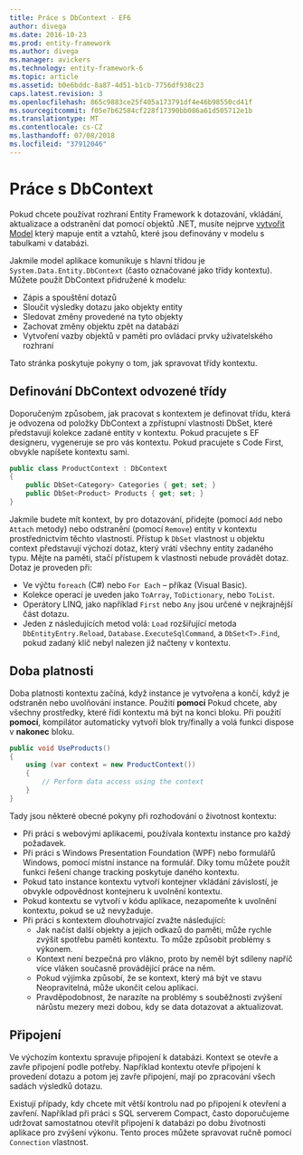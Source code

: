 ```yaml
---
title: Práce s DbContext - EF6
author: divega
ms.date: 2016-10-23
ms.prod: entity-framework
ms.author: divega
ms.manager: avickers
ms.technology: entity-framework-6
ms.topic: article
ms.assetid: b0e6bddc-8a87-4d51-b1cb-7756df938c23
caps.latest.revision: 3
ms.openlocfilehash: 865c9883ce25f405a173791df4e46b98550cd41f
ms.sourcegitcommit: f05e7b62584cf228f17390bb086a61d505712e1b
ms.translationtype: MT
ms.contentlocale: cs-CZ
ms.lasthandoff: 07/08/2018
ms.locfileid: "37912046"
---
```

# <a name="working-with-dbcontext"></a>Práce s DbContext

Pokud chcete používat rozhraní Entity Framework k dotazování, vkládání, aktualizace a odstranění dat pomocí objektů .NET, musíte nejprve [vytvořit Model](~/ef6/modeling/index.md) který mapuje entit a vztahů, které jsou definovány v modelu s tabulkami v databázi.

Jakmile model aplikace komunikuje s hlavní třídou je `System.Data.Entity.DbContext` (často označované jako třídy kontextu). Můžete použít DbContext přidružené k modelu:
- Zápis a spouštění dotazů   
- Sloučit výsledky dotazu jako objekty entity
- Sledovat změny provedené na tyto objekty
- Zachovat změny objektu zpět na databázi
- Vytvoření vazby objektů v paměti pro ovládací prvky uživatelského rozhraní

Tato stránka poskytuje pokyny o tom, jak spravovat třídy kontextu.  

## <a name="defining-a-dbcontext-derived-class"></a>Definování DbContext odvozené třídy  

Doporučeným způsobem, jak pracovat s kontextem je definovat třídu, která je odvozena od položky DbContext a zpřístupní vlastnosti DbSet, které představují kolekce zadané entity v kontextu. Pokud pracujete s EF designeru, vygeneruje se pro vás kontextu. Pokud pracujete s Code First, obvykle napíšete kontextu sami.  

``` csharp
public class ProductContext : DbContext
{
    public DbSet<Category> Categories { get; set; }
    public DbSet<Product> Products { get; set; }
}
```  

Jakmile budete mít kontext, by pro dotazování, přidejte (pomocí `Add` nebo `Attach` metody) nebo odstranění (pomocí `Remove`) entity v kontextu prostřednictvím těchto vlastností. Přístup k `DbSet` vlastnost u objektu context představují výchozí dotaz, který vrátí všechny entity zadaného typu. Mějte na paměti, stačí přístupem k vlastnosti nebude provádět dotaz. Dotaz je proveden při:  

- Ve výčtu `foreach` (C#) nebo `For Each` – příkaz (Visual Basic).  
- Kolekce operací je uveden jako `ToArray`, `ToDictionary`, nebo `ToList`.  
- Operátory LINQ, jako například `First` nebo `Any` jsou určené v nejkrajnější část dotazu.  
- Jeden z následujících metod volá: `Load` rozšiřující metoda `DbEntityEntry.Reload`, `Database.ExecuteSqlCommand`, a `DbSet<T>.Find`, pokud zadaný klíč nebyl nalezen již načteny v kontextu.  

## <a name="lifetime"></a>Doba platnosti  

Doba platnosti kontextu začíná, když instance je vytvořena a končí, když je odstraněn nebo uvolňování instance. Použití **pomocí** Pokud chcete, aby všechny prostředky, které řídí kontextu má být na konci bloku. Při použití **pomocí**, kompilátor automaticky vytvoří blok try/finally a volá funkci dispose v **nakonec** bloku.  

``` csharp
public void UseProducts()
{
    using (var context = new ProductContext())
    {     
        // Perform data access using the context
    }
}
```  

Tady jsou některé obecné pokyny při rozhodování o životnost kontextu:  

- Při práci s webovými aplikacemi, používala kontextu instance pro každý požadavek.  
- Při práci s Windows Presentation Foundation (WPF) nebo formulářů Windows, pomocí místní instance na formulář. Díky tomu můžete použít funkci řešení change tracking poskytuje daného kontextu.  
- Pokud tato instance kontextu vytvoří kontejner vkládání závislostí, je obvykle odpovědnost kontejneru k uvolnění kontextu.
- Pokud kontextu se vytvoří v kódu aplikace, nezapomeňte k uvolnění kontextu, pokud se už nevyžaduje.  
- Při práci s kontextem dlouhotrvající zvažte následující:  
    - Jak načíst další objekty a jejich odkazů do paměti, může rychle zvýšit spotřebu paměti kontextu. To může způsobit problémy s výkonem.  
    - Kontext není bezpečná pro vlákno, proto by neměl být sdíleny napříč více vláken současně provádějící práce na něm.
    - Pokud výjimka způsobí, že se kontext, který má být ve stavu Neopravitelná, může ukončit celou aplikaci.  
    - Pravděpodobnost, že narazíte na problémy s souběžnosti zvýšení nárůstu mezery mezi dobou, kdy se data dotazovat a aktualizovat.  

## <a name="connections"></a>Připojení  

Ve výchozím kontextu spravuje připojení k databázi. Kontext se otevře a zavře připojení podle potřeby. Například kontextu otevře připojení k provedení dotazu a potom jej zavře připojení, mají po zpracování všech sadách výsledků dotazu.  

Existují případy, kdy chcete mít větší kontrolu nad po připojení k otevření a zavření. Například při práci s SQL serverem Compact, často doporučujeme udržovat samostatnou otevřít připojení k databázi po dobu životnosti aplikace pro zvýšení výkonu. Tento proces můžete spravovat ručně pomocí `Connection` vlastnost.  
